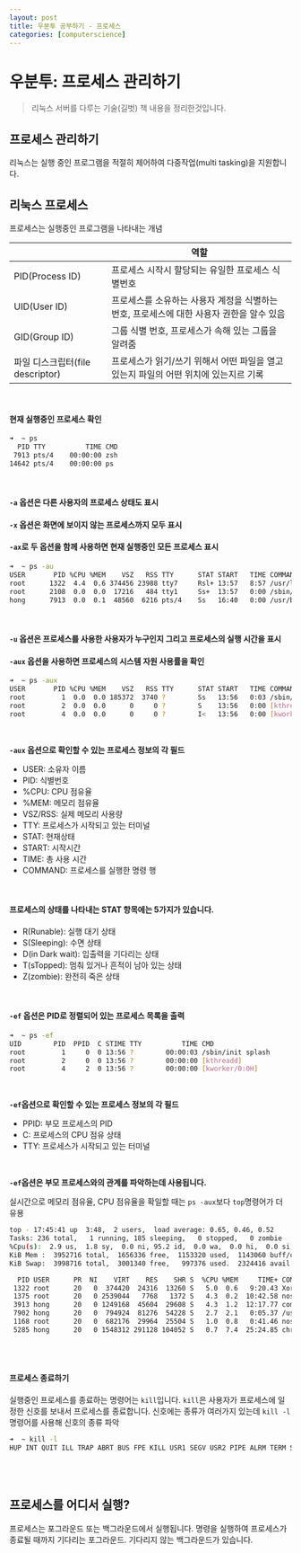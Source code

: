 ```yaml
---
layout: post
title: 우분투 공부하기 - 프로세스
categories: [computerscience]
---
```


# 우분투: 프로세스 관리하기

> 리눅스 서버를 다루는 기술(길벗) 책 내용을 정리한것입니다.

## 프로세스 관리하기

리눅스는 실행 중인 프로그램을 적절히 제어하여 다중작업(multi tasking)을 지원합니다.

## 리눅스 프로세스

프로세스는 실행중인 프로그램을 나타내는 개념

| |역할|
|---|---|
|PID(Process ID)|프로세스 시작시 할당되는 유일한 프로세스 식별번호|
|UID(User ID)|프로세스를 소유하는 사용자 계정을 식별하는 번호, 프로세스에 대한 사용자 권한을 알수 있음|
|GID(Group ID)|그룹 식별 번호, 프로세스가 속해 있는 그룹을 알려줌|
|파일 디스크립터(file descriptor)|프로세스가 읽기/쓰기 위해서 어떤 파일을 열고 있는지 파일의 어떤 위치에 있는지르 기록|

<br>

#### 현재 실행중인 프로세스 확인

```bash
➜  ~ ps
  PID TTY          TIME CMD
 7913 pts/4    00:00:00 zsh
14642 pts/4    00:00:00 ps
```

<br>

#### `-a` 옵션은 다른 사용자의 프로세스 상태도 표시 
#### `-x` 옵션은 화면에 보이지 않는 프로세스까지 모두 표시
#### `-ax`로 두 옵션을 함께 사용하면 현재 실행중인 모든 프로세스 표시

```bash
➜  ~ ps -au
USER       PID %CPU %MEM    VSZ   RSS TTY      STAT START   TIME COMMAND
root      1322  4.4  0.6 374456 23988 tty7     Rsl+ 13:57   8:57 /usr/lib/xorg/Xorg 
root      2108  0.0  0.0  17216   484 tty1     Ss+  13:57   0:00 /sbin/agetty --nocl
hong      7913  0.0  0.1  48560  6216 pts/4    Ss   16:40   0:00 /usr/bin/zsh
```

<br>

#### `-u` 옵션은 프로세스를 사용한 사용자가 누구인지 그리고 프로세스의 실행 시간을 표시
#### `-aux` 옵션을 사용하면 프로세스의 시스템 자원 사용률을 확인

```bash
➜  ~ ps -aux
USER       PID %CPU %MEM    VSZ   RSS TTY      STAT START   TIME COMMAND
root         1  0.0  0.0 185372  3740 ?        Ss   13:56   0:03 /sbin/init splash
root         2  0.0  0.0      0     0 ?        S    13:56   0:00 [kthreadd]
root         4  0.0  0.0      0     0 ?        I<   13:56   0:00 [kworker/0:0H]

```

<br>

**`-aux` 옵션으로 확인할 수 있는 프로세스 정보의 각 필드**
* USER: 소유자 이름
* PID: 식별번호
* %CPU: CPU 점유율
* %MEM: 메모리 점유율
* VSZ/RSS: 실제 메모리 사용량
* TTY: 프로세스가 시작되고 있는 터미널
* STAT: 현재상태
* START: 시작시간
* TIME: 총 사용 시간
* COMMAND: 프로세스를 실행한 명령 행

<br>

#### 프로세스의 상태를 나타내는 STAT 항목에는 5가지가 있습니다.

* R(Runable): 실행 대기 상태
* S(Sleeping): 수면 상태
* D(in Dark wait): 입출력을 기다리는 상태
* T(sTopped): 멈춰 있거나 흔적이 남아 있는 상태
* Z(zombie): 완전히 죽은 상태

<br>

#### `-ef` 옵션은 PID로 정렬되어 있는 프로세스 목록을 출력

```bash
➜  ~ ps -ef
UID        PID  PPID  C STIME TTY          TIME CMD
root         1     0  0 13:56 ?        00:00:03 /sbin/init splash
root         2     0  0 13:56 ?        00:00:00 [kthreadd]
root         4     2  0 13:56 ?        00:00:00 [kworker/0:0H]
```

<br>

**`-ef`옵션으로 확인할 수 있는 프로세스 정보의 각 필드**
* PPID: 부모 프로세스의 PID
* C: 프로세스의 CPU 점유 상태
* TTY: 프로세스가 시작되고 있는 터미널

<br>

**`-ef`옵션은 부모 프로세스와의 관계를 파악하는데 사용됩니다.**

실시간으로 메모리 점유율, CPU 점유율을 확일할 때는 `ps -aux`보다 `top`명령어가 더 유용

```bash
top - 17:45:41 up  3:48,  2 users,  load average: 0.65, 0.46, 0.52
Tasks: 236 total,   1 running, 185 sleeping,   0 stopped,   0 zombie
%Cpu(s):  2.9 us,  1.8 sy,  0.0 ni, 95.2 id,  0.0 wa,  0.0 hi,  0.0 si,  0.0 st
KiB Mem :  3952716 total,  1656336 free,  1153320 used,  1143060 buff/cache
KiB Swap:  3998716 total,  3001340 free,   997376 used.  2324416 avail Mem

  PID USER      PR  NI    VIRT    RES    SHR S  %CPU %MEM     TIME+ COMMAND
 1322 root      20   0  374420  24316  13260 S   5.0  0.6   9:20.43 Xorg
 1375 root      20   0 2539044   7768   1372 S   4.3  0.2  10:42.58 nosintgdmn
 3913 hong      20   0 1249168  45604  29608 S   4.3  1.2  12:17.77 compiz
 7902 hong      20   0  794924  81276  54228 S   2.7  2.1   0:05.37 /usr/bin/x-term
 1168 root      20   0  682176  29964  25504 S   1.0  0.8   0:41.46 nosmain
 5285 hong      20   0 1548312 291128 104052 S   0.7  7.4  25:24.85 chrome
```

<br>
<br>

#### 프로세스 종료하기

실행중인 프로세스를 종료하는 명령어는 `kill`입니다. `kill`은 사용자가 프로세스에 일정한 신호를 보내서 프로세스를 종료합니다. 신호에는 종류가 여러가지 있는데 `kill -l` 명령어를 사용해 신호의 종류 파악

```bash
➜  ~ kill -l
HUP INT QUIT ILL TRAP ABRT BUS FPE KILL USR1 SEGV USR2 PIPE ALRM TERM STKFLT CHLD CONT STOP TSTP TTIN TTOU URG XCPU XFSZ VTALRM PROF WINCH POLL PWR SYS
```

<br>
<br>

## 프로세스를 어디서 실행?

프로세스는 포그라운드 또는 백그라운드에서 실행됩니다. 명령을 실행하여 프로세스가 종료될 때까지 기다리는 포그라운드. 기다리지 않는 백그라운드가 있습니다.
